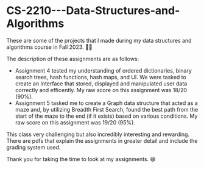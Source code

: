 # CS-2210---Data-Structures-and-Algorithms
These are some of the projects that I made during my data structures and algorithms course in Fall 2023. :woman_student:	

The description of these assignments are as follows:

- Assignment 4 tested my understanding of ordered dictionaries, binary search trees, hash functions, hash maps, and UI. We were tasked to create an Interface that stored, displayed and manipulated user data correctly and efficently. My raw score on this assignment was 18/20 (90%).
- Assignment 5 tasked me to create a Graph data structure that acted as a maze and, by utilizing Breadth First Search, found the best path from the start of the maze to the end (if it exists) based on various conditions. My raw score on this assignment was 19/20 (95%).

This class very challenging but also incredibly interesting and rewarding. There are pdfs that explain the assignments in greater detail and include the grading system used.

Thank you for taking the time to look at my assignments. :smile:
